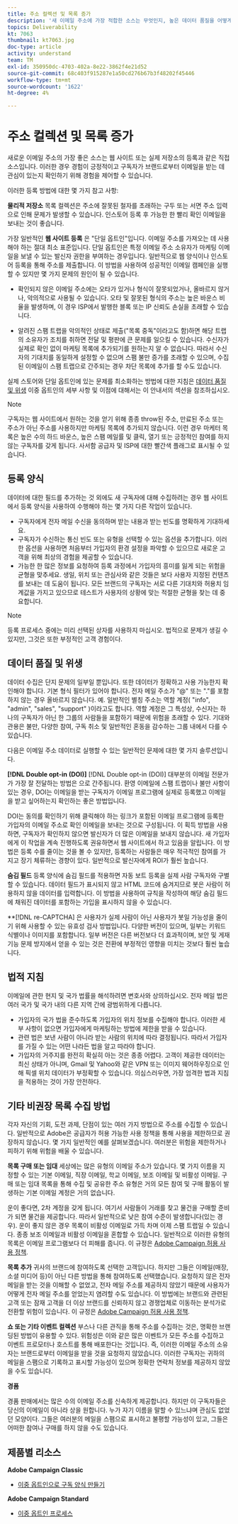 ```yaml
---
title: 주소 컬렉션 및 목록 증가
description: '새 이메일 주소에 가장 적합한 소스는 무엇인지, 높은 데이터 품질을 어떻게 보장하는지, 법적 지침을 준수하는지를 알아봅니다. '
topics: Deliverability
kt: 7063
thumbnail: kt7063.jpg
doc-type: article
activity: understand
team: TM
exl-id: 350950dc-4703-402a-8e22-3862f4e21d52
source-git-commit: 68c403f915287e1a50cd276b67b3f48202f45446
workflow-type: tm+mt
source-wordcount: '1622'
ht-degree: 4%

---
```


# 주소 컬렉션 및 목록 증가

새로운 이메일 주소의 가장 좋은 소스는 웹 사이트 또는 실제 저장소의 등록과 같은 직접 소스입니다. 이러한 경우 경험이 긍정적이고 구독자가 브랜드로부터 이메일을 받는 데 관심이 있는지 확인하기 위해 경험을 제어할 수 있습니다.

이러한 등록 방법에 대한 몇 가지 참고 사항:

**물리적 저장소** 목록 컬렉션은 주소에 잘못된 철자를 초래하는 구두 또는 서면 주소 입력으로 인해 문제가 발생할 수 있습니다. 인스토어 등록 후 가능한 한 빨리 확인 이메일을 보내는 것이 좋습니다.

가장 일반적인 **웹 사이트 등록** 은 &quot;단일 옵트인&quot;입니다. 이메일 주소를 가져오는 데 사용해야 하는 절대 최소 표준입니다. 단일 옵트인은 특정 이메일 주소 소유자가 마케팅 이메일을 보낼 수 있는 발신자 권한을 부여하는 경우입니다. 일반적으로 웹 양식이나 인스토어 등록을 통해 주소를 제출합니다. 이 방법을 사용하여 성공적인 이메일 캠페인을 실행할 수 있지만 몇 가지 문제의 원인이 될 수 있습니다.

* 확인되지 않은 이메일 주소에는 오타가 있거나 형식이 잘못되었거나, 올바르지 않거나, 악의적으로 사용될 수 있습니다. 오타 및 잘못된 형식의 주소는 높은 바운스 비율을 발생하며, 이 경우 ISP에서 발행한 블록 또는 IP 신뢰도 손실을 초래할 수 있습니다.

* 알려진 스팸 트랩을 악의적인 상태로 제출(&quot;목록 중독&quot;이라고도 함)하면 해당 트랩의 소유자가 조치를 취하면 전달 및 평판에 큰 문제를 일으킬 수 있습니다. 수신자가 실제로 확인 없이 마케팅 목록에 추가되기를 원하는지 알 수 없습니다. 따라서 수신자의 기대치를 동일하게 설정할 수 없으며 스팸 불만 증가를 초래할 수 있으며, 수집된 이메일이 스팸 트랩으로 간주되는 경우 차단 목록에 추가를 할 수도 있습니다.

실제 스토어와 단일 옵트인에 있는 문제를 최소화하는 방법에 대한 지침은 [데이터 품질 및 위생](#data-quality-and-hygiene) 이중 옵트인의 세부 사항 및 이점에 대해서는 이 안내서의 섹션을 참조하십시오.

>[!NOTE]
>
>구독자는 웹 사이트에서 원하는 것을 얻기 위해 종종 throw된 주소, 만료된 주소 또는 주소가 아닌 주소를 사용하지만 마케팅 목록에 추가되지 않습니다. 이런 경우 마케터 목록은 높은 수의 하드 바운스, 높은 스팸 메일률 및 클릭, 열기 또는 긍정적인 참여를 하지 않는 구독자를 갖게 됩니다. 사서함 공급자 및 ISP에 대한 빨간색 플래그로 표시될 수 있습니다.

## 등록 양식

데이터에 대한 필드를 추가하는 것 외에도 새 구독자에 대해 수집하려는 경우 웹 사이트에서 등록 양식을 사용하여 수행해야 하는 몇 가지 다른 작업이 있습니다.

* 구독자에게 전자 메일 수신을 동의하며 받는 내용과 받는 빈도를 명확하게 기대하세요.
* 구독자가 수신하는 통신 빈도 또는 유형을 선택할 수 있는 옵션을 추가합니다. 이러한 옵션을 사용하면 처음부터 가입자의 환경 설정을 파악할 수 있으므로 새로운 고객을 위해 최상의 경험을 제공할 수 있습니다.
* 가능한 한 많은 정보를 요청하여 등록 과정에서 가입자의 흥미를 잃게 되는 위험을 균형을 맞추세요. 생일, 위치 또는 관심사와 같은 것들은 보다 사용자 지정된 컨텐츠를 보내는 데 도움이 됩니다. 모든 브랜드의 구독자는 서로 다른 기대치와 허용치 임계값을 가지고 있으므로 테스트가 사용자의 상황에 맞는 적절한 균형을 찾는 데 중요합니다.

>[!NOTE]
>
> 등록 프로세스 중에는 미리 선택된 상자를 사용하지 마십시오. 법적으로 문제가 생길 수 있지만, 그것은 또한 부정적인 고객 경험이다.

## 데이터 품질 및 위생

데이터 수집은 단지 문제의 일부일 뿐입니다. 또한 데이터가 정확하고 사용 가능한지 확인해야 합니다. 기본 형식 필터가 있어야 합니다. 전자 메일 주소가 &quot;@&quot; 또는 &quot;.&quot;를 포함하지 않는 경우 올바르지 않습니다. 예. 일반적인 별칭 주소는 역할 계정( &quot;info&quot;, &quot;admin&quot;, &quot;sales&quot;, &quot;support&quot; )이라고도 합니다. 역할 계정은 그 특성상, 수신자는 하나의 구독자가 아닌 한 그룹의 사람들을 포함하기 때문에 위험을 초래할 수 있다. 기대와 관용은 불만, 다양한 참여, 구독 취소 및 일반적인 혼동을 감수하는 그룹 내에서 다를 수 있습니다.

다음은 이메일 주소 데이터로 실행할 수 있는 일반적인 문제에 대한 몇 가지 솔루션입니다.

**[!DNL Double opt-in (DOI)]**
[!DNL Double opt-in (DOI)] 대부분의 이메일 전문가가 가장 잘 전달하는 방법은 으로 간주됩니다. 환영 이메일에 스팸 트랩이나 불만 사항이 있는 경우, DOI는 이메일을 받는 구독자가 이메일 프로그램에 실제로 등록했고 이메일을 받고 싶어하는지 확인하는 좋은 방법입니다.

DOI는 동의를 확인하기 위해 클릭해야 하는 링크가 포함된 이메일 프로그램에 등록한 가입자의 이메일 주소로 확인 이메일을 보내는 것으로 구성됩니다. 이 획득 방법을 사용하면, 구독자가 확인하지 않으면 발신자가 더 많은 이메일을 보내지 않습니다. 새 가입자에게 이 작업을 계속 진행하도록 권유하면서 웹 사이트에서 하고 있음을 알립니다. 이 방법은 등록 수를 줄이는 것을 볼 수 있지만, 등록하는 사람들은 매우 적극적인 참여를 가지고 장기 체류하는 경향이 있다. 일반적으로 발신자에게 ROI가 훨씬 높습니다.

**숨김 필드**
등록 양식에 숨김 필드를 적용하면 자동 보트 등록을 실제 사람 구독자와 구별할 수 있습니다. 데이터 필드가 표시되지 않고 HTML 코드에 숨겨지므로 봇은 사람이 허용하지 않을 데이터를 입력합니다. 이 방법을 사용하여 규칙을 작성하여 해당 숨김 필드에 채워진 데이터를 포함하는 가입을 표시하지 않을 수 있습니다.

**[!DNL re-CAPTCHA] 은 사용자가 실제 사람이 아닌 사용자가 봇일 가능성을 줄이기 위해 사용할 수 있는 유효성 검사 방법입니다. 다양한 버전이 있으며, 일부는 키워드 식별이나 이미지를 포함합니다. 일부 버전은 다른 버전보다 더 효과적이며, 보안 및 게재 기능 문제 방지에서 얻을 수 있는 것은 전환에 부정적인 영향을 미치는 것보다 훨씬 높습니다.

## 법적 지침

이메일에 관한 현지 및 국가 법률을 해석하려면 변호사와 상의하십시오. 전자 메일 법은 여러 국가 및 국가 내의 다른 지역 간에 광범위하게 다릅니다.

* 가입자의 국가 법을 준수하도록 가입자의 위치 정보를 수집해야 합니다. 이러한 세부 사항이 없으면 가입자에게 마케팅하는 방법에 제한을 받을 수 있습니다.
* 관련 법은 보낸 사람이 아니라 받는 사람의 위치에 따라 결정됩니다. 따라서 가입자를 가질 수 있는 어떤 나라든 법을 알고 따라야 합니다.
* 가입자의 거주지를 완전히 확실히 아는 것은 종종 어렵다. 고객이 제공한 데이터는 최신 상태가 아니며, Gmail 및 Yahoo와 같은 VPN 또는 이미지 웨어하우징으로 인해 픽셀 위치 데이터가 부정확할 수 있습니다. 의심스러우면, 가장 엄격한 법과 지침을 적용하는 것이 가장 안전하다.

## 기타 비권장 목록 수집 방법

각자 자신의 기회, 도전 과제, 단점이 있는 여러 가지 방법으로 주소를 수집할 수 있습니다. 일반적으로 Adobe은 공급자가 허용 가능한 사용 정책을 통해 사용을 제한하므로 권장하지 않습니다. 몇 가지 일반적인 예를 살펴보겠습니다. 여러분은 위험을 제한하거나 피하기 위해 위험을 배울 수 있습니다.

**목록 구매 또는 임대**
세상에는 많은 유형의 이메일 주소가 있습니다. 몇 가지 이름을 지정할 수 있는 기본 이메일, 직장 이메일, 학교 이메일, 보조 이메일 및 비활성 이메일. 구매 또는 임대 목록을 통해 수집 및 공유한 주소 유형은 거의 모든 참여 및 구매 활동이 발생하는 기본 이메일 계정은 거의 없습니다.

운이 좋다면, 2차 계정을 갖게 됩니다. 여기서 사람들이 거래를 찾고 물건을 구매할 준비가 되면 물건을 제공합니다. 따라서 일반적으로 낮은 참여 수준이 발생합니다(있는 경우). 운이 좋지 않은 경우 목록이 비활성 이메일로 가득 차며 이제 스팸 트랩일 수 있습니다. 종종 보조 이메일과 비활성 이메일을 혼합할 수 있습니다. 일반적으로 이러한 유형의 목록은 이메일 프로그램보다 더 피해를 줍니다. 이 규정은 [Adobe Campaign 허용 사용 정책](https://www.adobe.com/legal/terms/aup.html).

**목록 추가**
귀사의 브랜드에 참여하도록 선택한 고객입니다. 하지만 그들은 이메일(매장, 소셜 미디어 등)이 아닌 다른 방법을 통해 참여하도록 선택했습니다. 요청하지 않은 전자 메일을 받는 것을 이해할 수 없었고, 전자 메일 주소를 제공하지 않았기 때문에 사용자가 어떻게 전자 메일 주소를 얻었는지 염려할 수도 있습니다. 이 방법에는 브랜드와 관련된 고객 또는 잠재 고객을 더 이상 브랜드를 신뢰하지 않고 경쟁업체로 이동하는 분석가로 전환할 위험이 있습니다. 이 규정은 [Adobe Campaign 허용 사용 정책](https://www.adobe.com/legal/terms/aup.html).

**쇼 또는 기타 이벤트 컬렉션**
부스나 다른 관직을 통해 주소를 수집하는 것은, 명확한 브랜딩된 방법이 유용할 수 있다. 위험성은 이와 같은 많은 이벤트가 모든 주소를 수집하고 이벤트 프로모터나 호스트를 통해 배포한다는 것입니다. 즉, 이러한 이메일 주소의 소유자는 브랜드로부터 이메일을 받을 것을 요청하지 않았습니다. 이러한 구독자는 귀하의 메일을 스팸으로 기록하고 표시할 가능성이 있으며 정확한 연락처 정보를 제공하지 않았을 수도 있습니다.

**경품**

경품 판매에서는 많은 수의 이메일 주소를 신속하게 제공합니다. 하지만 이 구독자들은 당신의 이메일이 아니라 상을 원합니다. 누가 자기 이름을 말할 수 있느냐며 관심도 없었던 모양이다. 그들은 여러분의 메일을 스팸으로 표시하고 불평할 가능성이 있고, 그들은 어떠한 참여나 구매를 하지 않을 수도 있습니다.

## 제품별 리소스

**Adobe Campaign Classic**

* [이중 옵트인으로 구독 양식 만들기](https://experienceleague.adobe.com/docs/campaign-classic/using/designing-content/web-forms/use-cases--web-forms.html?lang=ko#create-a-subscription--form-with-double-opt-in)

**Adobe Campaign Standard**

* [이중 옵트인 프로세스](https://experienceleague.adobe.com/docs/campaign-standard/using/communication-channels/landing-pages/setting-up-a-double-opt-in-process.html?lang=ko#communication-channels)
